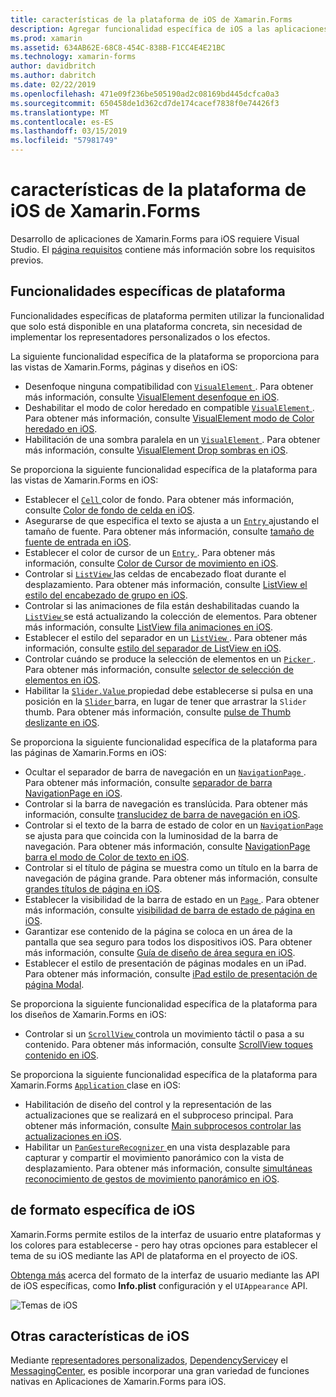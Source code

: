 ```yaml
---
title: características de la plataforma de iOS de Xamarin.Forms
description: Agregar funcionalidad específica de iOS a las aplicaciones de Xamarin.Forms.
ms.prod: xamarin
ms.assetid: 634AB62E-68C8-454C-838B-F1CC4E4E21BC
ms.technology: xamarin-forms
author: davidbritch
ms.author: dabritch
ms.date: 02/22/2019
ms.openlocfilehash: 471e09f236be505190ad2c08169bd445dcfca0a3
ms.sourcegitcommit: 650458de1d362cd7de174cacef7838f0e74426f3
ms.translationtype: MT
ms.contentlocale: es-ES
ms.lasthandoff: 03/15/2019
ms.locfileid: "57981749"
---
```

# <a name="ios-platform-features-in-xamarinforms"></a>características de la plataforma de iOS de Xamarin.Forms

Desarrollo de aplicaciones de Xamarin.Forms para iOS requiere Visual Studio. El [página requisitos](~/get-started/requirements.md) contiene más información sobre los requisitos previos.

## <a name="platform-specifics"></a>Funcionalidades específicas de plataforma

Funcionalidades específicas de plataforma permiten utilizar la funcionalidad que solo está disponible en una plataforma concreta, sin necesidad de implementar los representadores personalizados o los efectos.

La siguiente funcionalidad específica de la plataforma se proporciona para las vistas de Xamarin.Forms, páginas y diseños en iOS:

- Desenfoque ninguna compatibilidad con [ `VisualElement` ](xref:Xamarin.Forms.VisualElement). Para obtener más información, consulte [VisualElement desenfoque en iOS](visualelement-blur.md).
- Deshabilitar el modo de color heredado en compatible [ `VisualElement` ](xref:Xamarin.Forms.VisualElement). Para obtener más información, consulte [VisualElement modo de Color heredado en iOS](legacy-color-mode.md).
- Habilitación de una sombra paralela en un [ `VisualElement` ](xref:Xamarin.Forms.VisualElement). Para obtener más información, consulte [VisualElement Drop sombras en iOS](visualelement-drop-shadow.md).

Se proporciona la siguiente funcionalidad específica de la plataforma para las vistas de Xamarin.Forms en iOS:

- Establecer el [ `Cell` ](xref:Xamarin.Forms.Cell) color de fondo. Para obtener más información, consulte [Color de fondo de celda en iOS](cell-background-color.md).
- Asegurarse de que especifica el texto se ajusta a un [ `Entry` ](xref:Xamarin.Forms.Entry) ajustando el tamaño de fuente. Para obtener más información, consulte [tamaño de fuente de entrada en iOS](entry-font-size.md).
- Establecer el color de cursor de un [ `Entry` ](xref:Xamarin.Forms.Entry). Para obtener más información, consulte [Color de Cursor de movimiento en iOS](entry-cursor-color.md).
- Controlar si [ `ListView` ](xref:Xamarin.Forms.ListView) las celdas de encabezado float durante el desplazamiento. Para obtener más información, consulte [ListView el estilo del encabezado de grupo en iOS](listview-group-header-style.md).
- Controlar si las animaciones de fila están deshabilitadas cuando la [ `ListView` ](xref:Xamarin.Forms.ListView) se está actualizando la colección de elementos. Para obtener más información, consulte [ListView fila animaciones en iOS](listview-row-animations.md).
- Establecer el estilo del separador en un [ `ListView` ](xref:Xamarin.Forms.ListView). Para obtener más información, consulte [estilo del separador de ListView en iOS](listview-separator-style.md).
- Controlar cuándo se produce la selección de elementos en un [ `Picker` ](xref:Xamarin.Forms.Picker). Para obtener más información, consulte [selector de selección de elementos en iOS](picker-selection.md).
- Habilitar la [ `Slider.Value` ](xref:Xamarin.Forms.Slider.Value) propiedad debe establecerse si pulsa en una posición en la [ `Slider` ](xref:Xamarin.Forms.Slider) barra, en lugar de tener que arrastrar la `Slider` thumb. Para obtener más información, consulte [pulse de Thumb deslizante en iOS](slider-thumb.md).

Se proporciona la siguiente funcionalidad específica de la plataforma para las páginas de Xamarin.Forms en iOS:

- Ocultar el separador de barra de navegación en un [ `NavigationPage` ](xref:Xamarin.Forms.NavigationPage). Para obtener más información, consulte [separador de barra NavigationPage en iOS](navigation-bar-separator.md).
- Controlar si la barra de navegación es translúcida. Para obtener más información, consulte [translucidez de barra de navegación en iOS](navigation-bar-translucent.md).
- Controlar si el texto de la barra de estado de color en un [ `NavigationPage` ](xref:Xamarin.Forms.NavigationPage) se ajusta para que coincida con la luminosidad de la barra de navegación. Para obtener más información, consulte [NavigationPage barra el modo de Color de texto en iOS](status-bar-text-color.md).
- Controlar si el título de página se muestra como un título en la barra de navegación de página grande. Para obtener más información, consulte [grandes títulos de página en iOS](page-large-title.md).
- Establecer la visibilidad de la barra de estado en un [ `Page` ](xref:Xamarin.Forms.Page). Para obtener más información, consulte [visibilidad de barra de estado de página en iOS](page-status-bar-visibility.md).
- Garantizar ese contenido de la página se coloca en un área de la pantalla que sea seguro para todos los dispositivos iOS. Para obtener más información, consulte [Guía de diseño de área segura en iOS](page-safe-area-layout.md).
- Establecer el estilo de presentación de páginas modales en un iPad. Para obtener más información, consulte [iPad estilo de presentación de página Modal](ipad-page-presentation-style.md).

Se proporciona la siguiente funcionalidad específica de la plataforma para los diseños de Xamarin.Forms en iOS:

- Controlar si un [ `ScrollView` ](xref:Xamarin.Forms.ScrollView) controla un movimiento táctil o pasa a su contenido. Para obtener más información, consulte [ScrollView toques contenido en iOS](scrollview-content-touches.md).

Se proporciona la siguiente funcionalidad específica de la plataforma para Xamarin.Forms [ `Application` ](xref:Xamarin.Forms.Application) clase en iOS:

- Habilitación de diseño del control y la representación de las actualizaciones que se realizará en el subproceso principal. Para obtener más información, consulte [Main subprocesos controlar las actualizaciones en iOS](main-thread-updates-ui.md).
- Habilitar un [ `PanGestureRecognizer` ](xref:Xamarin.Forms.PanGestureRecognizer) en una vista desplazable para capturar y compartir el movimiento panorámico con la vista de desplazamiento. Para obtener más información, consulte [simultáneas reconocimiento de gestos de movimiento panorámico en iOS](application-pan-gesture.md).

## <a name="ios-specific-formatting"></a>de formato específica de iOS

Xamarin.Forms permite estilos de la interfaz de usuario entre plataformas y los colores para establecerse - pero hay otras opciones para establecer el tema de su iOS mediante las API de plataforma en el proyecto de iOS.

[Obtenga más](formatting.md) acerca del formato de la interfaz de usuario mediante las API de iOS específicas, como **Info.plist** configuración y el `UIAppearance` API.

![](images/status-white-sml.png "Temas de iOS")

## <a name="other-ios-features"></a>Otras características de iOS

Mediante [representadores personalizados](~/xamarin-forms/app-fundamentals/custom-renderer/index.md), [DependencyService](~/xamarin-forms/app-fundamentals/dependency-service/index.md)y el [MessagingCenter](~/xamarin-forms/app-fundamentals/messaging-center.md), es posible incorporar una gran variedad de funciones nativas en Aplicaciones de Xamarin.Forms para iOS.
